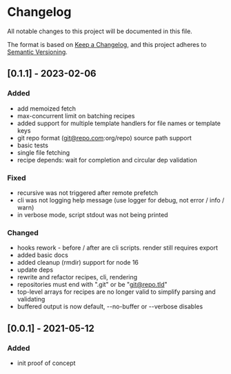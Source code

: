 # Changelog
All notable changes to this project will be documented in this file.

The format is based on [Keep a Changelog](https://keepachangelog.com/en/1.0.0/),
and this project adheres to [Semantic Versioning](https://semver.org/spec/v2.0.0.html).

<!-- 
## [version] - date
### Added
### Fixed
### Changed
### Removed
-->

## [0.1.1] - 2023-02-06
### Added
 - add memoized fetch
 - max-concurrent limit on batching recipes
 - added support for multiple template handlers for file names or template keys
 - git repo format (git@repo.com:org/repo) source path support
 - basic tests
 - single file fetching
 - recipe depends: wait for completion and circular dep validation
### Fixed
 - recursive was not triggered after remote prefetch
 - cli was not logging help message (use logger for debug, not error / info / warn)
 - in verbose mode, script stdout was not being printed
### Changed
 - hooks rework - before / after are cli scripts. render still requires export
 - added basic docs
 - added cleanup (rmdir) support for node 16
 - update deps
 - rewrite and refactor recipes, cli, rendering
 - repositories must end with ".git" or be "git@repo.tld"
 - top-level arrays for recipes are no longer valid to simplify parsing and validating
 - buffered output is now default, --no-buffer or --verbose disables

## [0.0.1] - 2021-05-12
### Added
- init proof of concept
